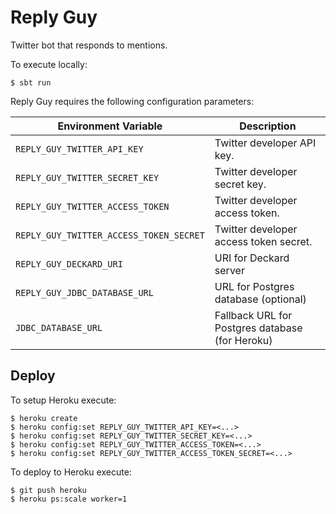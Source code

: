 # Reply Guy

Twitter bot that responds to mentions.

To execute locally:

```shell script
$ sbt run
```

Reply Guy requires the following configuration parameters:

| Environment Variable                    | Description
| --------------------------------------- | -----------
| `REPLY_GUY_TWITTER_API_KEY`             | Twitter developer API key.
| `REPLY_GUY_TWITTER_SECRET_KEY`          | Twitter developer secret key.
| `REPLY_GUY_TWITTER_ACCESS_TOKEN`        | Twitter developer access token.
| `REPLY_GUY_TWITTER_ACCESS_TOKEN_SECRET` | Twitter developer access token secret.
| `REPLY_GUY_DECKARD_URI`                 | URI for Deckard server
| `REPLY_GUY_JDBC_DATABASE_URL`           | URL for Postgres database (optional)
| `JDBC_DATABASE_URL`                     | Fallback URL for Postgres database (for Heroku)

## Deploy

To setup Heroku execute:

```shell script
$ heroku create
$ heroku config:set REPLY_GUY_TWITTER_API_KEY=<...>
$ heroku config:set REPLY_GUY_TWITTER_SECRET_KEY=<...>
$ heroku config:set REPLY_GUY_TWITTER_ACCESS_TOKEN=<...>
$ heroku config:set REPLY_GUY_TWITTER_ACCESS_TOKEN_SECRET=<...>
```

To deploy to Heroku execute:

```shell script
$ git push heroku
$ heroku ps:scale worker=1
```
